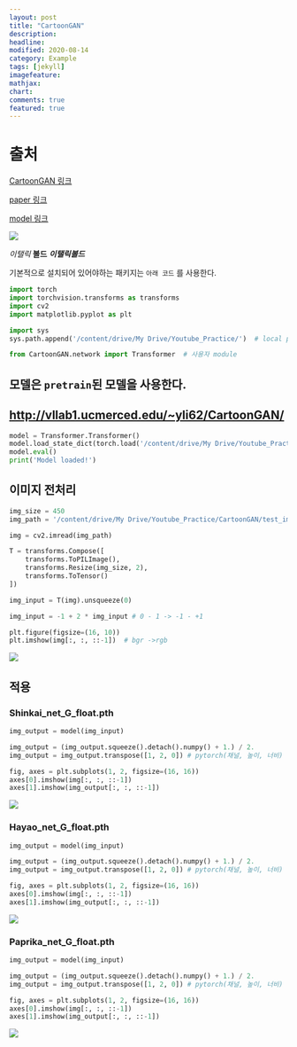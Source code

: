 ```yaml
---
layout: post
title: "CartoonGAN"
description: 
headline: 
modified: 2020-08-14
category: Example
tags: [jekyll]
imagefeature: 
mathjax: 
chart: 
comments: true
featured: true
---
```


# 출처

[CartoonGAN 링크](https://www.youtube.com/watch?v=4tkhKTY6R7g)

[paper 링크](https://openaccess.thecvf.com/content_cvpr_2018/CameraReady/2205.pdf)

[model 링크](http://vllab1.ucmerced.edu/~yli62/CartoonGAN/)

<img src="{{ site.url }}/images/practice/tf.jpg">

*이탤릭* **볼드** ***이탤릭볼드***

기본적으로 설치되어 있어야하는 패키지는 `아래 코드` 를 사용한다.

~~~python
import torch
import torchvision.transforms as transforms
import cv2
import matplotlib.pyplot as plt

import sys
sys.path.append('/content/drive/My Drive/Youtube_Practice/')  # local package import를 위해 경로 지정

from CartoonGAN.network import Transformer  # 사용자 module
~~~

## 모델은 `pretrain`된 모델을 사용한다.

## http://vllab1.ucmerced.edu/~yli62/CartoonGAN/

~~~python
model = Transformer.Transformer()
model.load_state_dict(torch.load('/content/drive/My Drive/Youtube_Practice/CartoonGAN/pretrained_model/Shinkai_net_G_float.pth'))
model.eval()
print('Model loaded!')
~~~

## 이미지 전처리

~~~python
img_size = 450
img_path = '/content/drive/My Drive/Youtube_Practice/CartoonGAN/test_img/test.jpg'

img = cv2.imread(img_path)

T = transforms.Compose([
    transforms.ToPILImage(),
    transforms.Resize(img_size, 2),
    transforms.ToTensor()
])

img_input = T(img).unsqueeze(0)

img_input = -1 + 2 * img_input # 0 - 1 -> -1 - +1

plt.figure(figsize=(16, 10))
plt.imshow(img[:, :, ::-1])  # bgr ->rgb
~~~

<img src="{{ site.url }}/images/practice/CarttonGAN/20200814_130255.png">

## 적용
### Shinkai_net_G_float.pth

~~~python
img_output = model(img_input)

img_output = (img_output.squeeze().detach().numpy() + 1.) / 2.
img_output = img_output.transpose([1, 2, 0]) # pytorch(채널, 높이, 너비) -> matplotlib(높이, 너비, 채널)

fig, axes = plt.subplots(1, 2, figsize=(16, 16))
axes[0].imshow(img[:, :, ::-1])
axes[1].imshow(img_output[:, :, ::-1])
~~~

<img src="{{ site.url }}/images/practice/CarttonGAN/01.png">

### Hayao_net_G_float.pth

~~~python
img_output = model(img_input)

img_output = (img_output.squeeze().detach().numpy() + 1.) / 2.
img_output = img_output.transpose([1, 2, 0]) # pytorch(채널, 높이, 너비) -> matplotlib(높이, 너비, 채널)

fig, axes = plt.subplots(1, 2, figsize=(16, 16))
axes[0].imshow(img[:, :, ::-1])
axes[1].imshow(img_output[:, :, ::-1])
~~~

<img src="{{ site.url }}/images/practice/CarttonGAN/02.png">

### Paprika_net_G_float.pth

~~~python
img_output = model(img_input)

img_output = (img_output.squeeze().detach().numpy() + 1.) / 2.
img_output = img_output.transpose([1, 2, 0]) # pytorch(채널, 높이, 너비) -> matplotlib(높이, 너비, 채널)

fig, axes = plt.subplots(1, 2, figsize=(16, 16))
axes[0].imshow(img[:, :, ::-1])
axes[1].imshow(img_output[:, :, ::-1])
~~~

<img src="{{ site.url }}/images/practice/CarttonGAN/03.png">